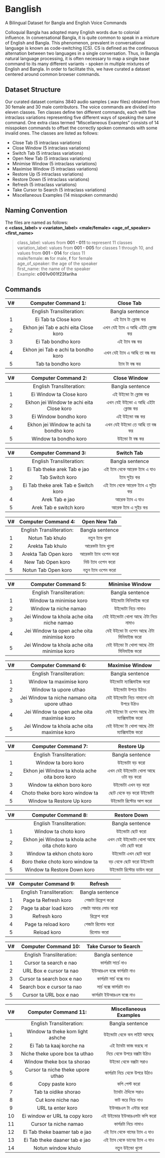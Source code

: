 # Banglish
A Bilingual Dataset for Bangla and English Voice Commands

Colloquial Bangla has adopted many English words due to colonial influence. In conversational Bangla, it is quite common to speak in a mixture of English and Bangla. This phenomenon, prevalent in conversational language is known as code-switching (CS). CS is defined as the continuous alternation between two languages in a single conversation. Thus, in Bangla natural language processing, it is often necessary to map a single base command to its many different variants - spoken in multiple mixtures of English and Bangla. In order to facilitate this, we have curated a dataset centered around common browser commands.

## Dataset Structure
Our curated dataset contains 3840 audio samples (.wav files) obtained from 30 female and 30 male contributors. The voice commands are divided into eleven classes. Ten classes define ten different commands, each with five intraclass variations representing five different ways of speaking the same command. One extra class termed “Miscellaneous Examples” consists of 14 misspoken commands to offset the correctly spoken commands with some invalid ones. The classes are listed as follows:

* Close Tab (5 intraclass variations)
* Close Window (5 intraclass variations)
* Switch Tab (5 intraclass variations)
* Open New Tab (5 intraclass variations)
* Minimise Window (5 intraclass variations)
* Maximise Window (5 intraclass variations)
* Restore Up (5 intraclass variations)
* Restore Down (5 intraclass variations)
* Refresh (5 intraclass variations)
* Take Cursor to Search (5 intraclass variations)
* Miscellaneous Examples (14 misspoken commands)

## Naming Convention
The files are named as follows: \
**c <class_label> v <variaton_label> <male/female> <age_of_speaker> <first_name>**
> class_label: values from **001 - 011** to represent 11 classes \
> variation_label: values from **001 - 005** for classes 1 through 10, and values from **001 - 014** for class 11 \
> male/female: **m** for male, **f** for female \
> age_of_speaker: the age of the speaker \
> first_name: the name of the speaker \
> Example: **c001v001f23fariha**

## Commands
| V# |          Computer Command 1:         |            Close Tab            |
|:---:|:------------------------------------:|:-------------------------------:|
|     |       English Transliteration:       |         Bangla sentence         |
| 1   |         Ei Tab ta Close koro         |        এই ট্যাব টা ক্লোজ কর       |
| 2   | Ekhon jei Tab e achi eita Close koro | এখন যেই ট্যাব এ আছি এইটা ক্লোজ কর |
| 3   |          Ei Tab bondho koro          |          এই ট্যাব বন্ধ কর         |
| 4   | Ekhon jei Tab e achi ta bondho koro  |   এখন যেই ট্যাব এ আছি তা বন্ধ কর  |
| 5   |          Tab ta bondho koro          |          ট্যাব টা বন্ধ কর         |

| V# |            Computer Command 2:           |            Close Window            |
|:---:|:----------------------------------------:|:----------------------------------:|
|     | English Transliteration:                 | Bangla sentence                    |
| 1   | Ei Window ta Close koro                  | এই উইন্ডো  টা ক্লোজ  কর              |
| 2   | Ekhon jei Window te achi eita Close koro | এখন যেই উইন্ডো  এ আছি এইটা ক্লোজ  কর |
| 3   | Ei Window bondho koro                    | এই উইন্ডো  বন্ধ কর                   |
| 4   | Ekhon jei Window te achi ta bondho koro  | এখন যেই উইন্ডো  তে আছি তা বন্ধ কর    |
| 5  | Window ta bondho koro                    | উইন্ডো টা বন্ধ কর                    |

| V# |         Computer Command 3:         |            Switch Tab            |
|:---:|:-----------------------------------:|:--------------------------------:|
|     | English Transliteration:            | Bangla sentence                  |
| 1  | Ei Tab theke arek Tab e jao         | এই ট্যাব থেকে আরেক ট্যাব এ যাও     |
| 2  | Tab Switch koro                     | ট্যাব সুইচ  কর                     |
| 3  | Ei Tab theke arek Tab e Switch koro | এই ট্যাব থেকে আরেক ট্যাব এ সুইচ  কর |
| 4  | Arek Tab e jao                      | আরেক ট্যাব এ যাও                  |
| 5  | Arek Tab e switch koro              | আরেক ট্যাব এ সুইচ  কর              |

| V# |    Computer Command 4:   |      Open New Tab     |
|:---:|:------------------------:|:---------------------:|
|     | English Transliteration: | Bangla sentence       |
| 1  | Notun Tab khulo          | নতুন ট্যাব খুলো          |
| 2  | Arekta Tab khulo         | আরেকটা ট্যাব খুলো       |
| 3  | Arekta Tab Open koro     | আরেকটা ট্যাব ওপেন করো  |
| 4  | New Tab Open koro        | নিউ ট্যাব ওপেন করো     |
| 5  | Notun Tab Open koro      | নতুন ট্যাব ওপেন করো     |

| V# |              Computer Command 5:             |             Minimise Window             |
|:---:|:--------------------------------------------:|:---------------------------------------:|
|     | English Transliteration:                     | Bangla sentence                         |
| 1  | Window ta minimise koro                      | উইন্ডোটা মিনিমাইজ করো                    |
| 2  | Window ta niche namao                        | উইন্ডোটা নিচে নামাও                      |
| 3  | Jei Window ta khola ache oita niche namao    | যেই উইন্ডোটা খোলা আছে ঐটা নিচে নামাও     |
| 4  | Jei Window ta open ache oita minimise koro   | যেই উইন্ডো টা ওপেন আছে ঐটা মিনিমাইজ করো  |
| 5  | Jei Window ta khola ache oita minimise koro  | যেই উইন্ডো টা খোলা আছে ঐটা মিনিমাইজ করো  |

| V# |              Computer Command 6:             |              Maximise Window             |
|:---:|:--------------------------------------------:|:----------------------------------------:|
|     | English Transliteration:                     | Bangla sentence                          |
| 1  | Window ta maximise koro                      | উইন্ডোটা ম্যাক্সিমাইজ করো                   |
| 2  | Window ta upore uthao                        | উইন্ডোটা উপরে উঠাও                        |
| 3  | Jei Window ta niche namano oita upore uthao  | যেই উইন্ডোটা নিচে নামানো ওটা উপরে উঠাও    |
| 4  | Jei Window ta open ache oita maximise koro   | যেই উইন্ডো টা ওপেন আছে ঐটা ম্যাক্সিমাইজ করো |
| 5  | Jei Window ta khola ache oita maximise koro  | যেই উইন্ডো টা খোলা আছে ঐটা ম্যাক্সিমাইজ করো |

|     V#    |              Computer Command 7:              |              Restore Up              |
|:----------:|:---------------------------------------------:|:------------------------------------:|
|            | English Transliteration:                      | Bangla sentence                      |
| 1         | Window ta boro koro                           | উইন্ডোটা বড় করো                       |
| 2         | Ekhon jei Window ta khola ache oita boro koro | এখন যেই উইন্ডোটা খোলা আছে ওটা বড় করো  |
| 3         | Window ta ekhon boro koro                     | উইন্ডোটা এখন বড় করো                   |
| 4         | Choto theke boro koro window ta               | ছোট থেকে বড় করো উইন্ডোটা              |
| 5         | Window ta Restore Up koro                     | উইন্ডোটা রিস্টোর আপ করো                |

| V# |               Computer Command 8:              |              Restore Down             |
|:---:|:----------------------------------------------:|:-------------------------------------:|
|     | English Transliteration:                       | Bangla sentence                       |
| 1  | Window ta choto koro                           | উইন্ডোটা  ছোট করো                      |
| 2  | Ekhon jei Window ta khola ache oita choto koro | এখন যেই উইন্ডোটা খোলা আছে ওটা ছোট করো  |
| 3  | Window ta ekhon choto koro                     | উইন্ডোটা এখন ছোট করো                   |
| 4  | Boro theke choto koro window ta                | বড় থেকে ছোট করো উইন্ডোটা               |
| 5  | Window ta Restore Down koro                    | উইন্ডোটা রিস্টোর ডাউন করো               |

|   V#   |    Computer Command 9:   |       Refresh       |
|:-------:|:------------------------:|:-------------------:|
|         | English Transliteration: | Bangla sentence     |
| 1      | Page ta Refresh koro     | পেজটা  রিফ্রেশ করো   |
| 2      | Page ta abar load koro   | পেজটা আবার লোড করো  |
| 3      | Refresh koro             | রিফ্রেশ করো          |
| 4      | Page ta reload koro      | পেজটা রিলোড করো     |
| 5      | Reload koro              | রিলোড করো           |

| V# |    Computer Command 10:    |   Take Cursor to Search |
|:---:|:--------------------------:|:------------------------:|
|     | English Transliteration:   | Bangla sentence    |
| 1  | Cursor ta search e nao     | কার্সরটা সার্চে নাও        |
| 2  | URL Box e cursor ta nao    | ইউআরএল বক্সে কার্সরটা নাও  |
| 3  | Cursor ta search box e nao | কার্সরটা সার্চ বক্সে নাও    |
| 4  | Search box e cursor ta nao | সার্চ বক্সে কার্সরটা নাও    |
| 5  | Cursor ta URL box e nao    | কার্সরটা ইউআরএল বক্সে নাও  |

|           V#          |        Computer Command 11:       |     Miscellaneous Examples     |
|:----------------------:|:---------------------------------:|:------------------------------:|
|                        | English Transliteration:          | Bangla sentence                |
| 1                     | Window ta theke kom light ashche  | উইন্ডোটা থেকে কম লাইট আসছে      |
| 2                     | Ei Tab ta kaaj korche na          | এই ট্যাবটা কাজ করছে না          |
| 3                     | Niche theke upore box ta uthao    | নিচে থেকে উপরে বক্সটা উঠাও      |
| 4                     | Window theke box ta shorao        | উইন্ডো থেকে বক্সটা সরাও          |
| 5                     | Cursor ta niche theke upore uthao | কার্সরটা নিচে থেকে উপরে উঠাও    |
| 6                     | Copy paste koro                   | কপি পেস্ট করো                   |
| 7                     | Tab ta oidike shorao              | ট্যাবটা ঐদিকে সরাও              |
| 8                     | Cut kore niche nao                | কাট করে নিচে নাও               |
| 9                     | URL ta enter koro                 | ইউআরএল টা এন্টার করো            |
| 10                     | Ei window er URL ta copy koro     | এই উইন্ডোর ইউআরএলটা কপি করো     |
| 11                     | Cursor ta niche namao             | কার্সরটা নিচে নামাও             |
| 12                     | Ei Tab theke baamer tab e jao     | এই ট্যাব থেকে বামের ট্যাব এ যাও  |
| 13                     | Ei Tab theke daaner tab e jao     | এই ট্যাব থেকে ডানের ট্যাব এ যাও  |
| 14                     | Notun window khulo                | নতুন উইন্ডো খুলো                  |
